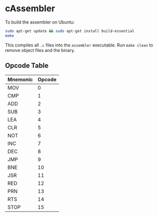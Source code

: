 # cAssembler

To build the assembler on Ubuntu:

```sh
sudo apt-get update && sudo apt-get install build-essential
make
```

This compiles all `.c` files into the `assembler` executable. Run `make clean` to remove object files and the binary.

## Opcode Table

| Mnemonic | Opcode |
|----------|--------|
| MOV      | 0      |
| CMP      | 1      |
| ADD      | 2      |
| SUB      | 3      |
| LEA      | 4      |
| CLR      | 5      |
| NOT      | 6      |
| INC      | 7      |
| DEC      | 8      |
| JMP      | 9      |
| BNE      | 10     |
| JSR      | 11     |
| RED      | 12     |
| PRN      | 13     |
| RTS      | 14     |
| STOP     | 15     |

